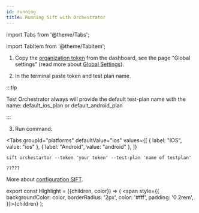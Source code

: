 ```yaml
---
id: running
title: Running Sift with Orchestrator
---
```


import Tabs from '@theme/Tabs';

import TabItem from '@theme/TabItem';

1. Copy the [organization token](/settings/#token) from the dashboard, see the page "Global settings" (read more about [Global Settings](/settings/)).

2. In the terminal paste token and test plan name.

:::tip

Test Orchestrator always will provide the default test-plan name with the name: default_ios_plan or default_android_plan

:::

3. Run command:

<Tabs
  groupId="platforms"
  defaultValue="ios"
  values={[
    { label: "IOS", value: "ios" },
    { label: "Android", value: "android" },
  ]}
>
  <TabItem value="ios">

  ```
  sift orchestartor --token 'your token' --test-plan 'name of testplan'
  ```
  </TabItem>
  <TabItem value="android">

  ```
  ?????
  ```  
  </TabItem>
</Tabs>

More about [configuration SIFT](/configuration).

export const Highlight = ({children, color}) => ( <span style={{
      backgroundColor: color,
      borderRadius: '2px',
      color: '#fff',
      padding: '0.2rem',
    }}>{children}</span> );

